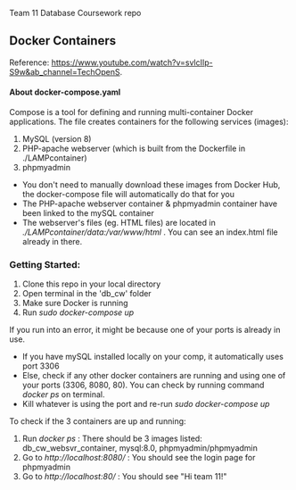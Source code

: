 Team 11 Database Coursework repo

## Docker Containers
Reference: https://www.youtube.com/watch?v=svlcIIp-S9w&ab_channel=TechOpenS.

#### About docker-compose.yaml
Compose is a tool for defining and running multi-container Docker applications. The file creates containers for the following services (images): 
1. MySQL (version 8)
2. PHP-apache webserver (which is built from the Dockerfile in ./LAMPcontainer)
3. phpmyadmin

- You don't need to manually download these images from Docker Hub, the docker-compose file will automatically do that for you 
- The PHP-apache webserver container & phpmyadmin container have been linked to the mySQL container
- The webserver's files (eg. HTML files) are located in _./LAMPcontainer/data:/var/www/html_ . You can see an index.html file already in there. 

### Getting Started:
1. Clone this repo in your local directory
2. Open terminal in the 'db_cw' folder
3. Make sure Docker is running
4. Run _sudo docker-compose up_

If you run into an error, it might be because one of your ports is already in use. 
- If you have mySQL installed locally on your comp, it automatically uses port 3306  
- Else, check if any other docker containers are running and using one of your ports (3306, 8080, 80). You can check by running command _docker ps_ on terminal. 
- Kill whatever is using the port and re-run _sudo docker-compose up_ 

To check if the 3 containers are up and running:
1. Run _docker ps_  : There should be 3 images listed: db_cw_websvr_container, mysql:8.0, phpmyadmin/phpmyadmin
2. Go to _http://localhost:8080/_  : You should see the login page for phpmyadmin
3. Go to _http://localhost:80/_  : You should see "Hi team 11!" 

